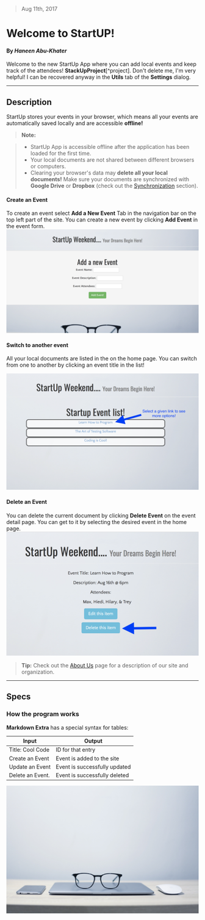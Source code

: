 > Aug 11th, 2017

Welcome to StartUP!
===================
#### By _**Haneen Abu-Khater**_

Welcome to the new StartUp App where you can add local events and keep track of the attendees! **StackUpProject**[^project]. Don't delete me, I'm very helpful! I can be recovered anyway in the **Utils** tab of the <i class="icon-cog"></i> **Settings** dialog.


----------


Description
-------------

StartUp stores your events in your browser, which means all your events are automatically saved locally and are accessible **offline!**

> **Note:**

> - StartUp App is accessible offline after the application has been loaded for the first time.
> - Your local documents are not shared between different browsers or computers.
> - Clearing your browser's data may **delete all your local documents!** Make sure your documents are synchronized with **Google Drive** or **Dropbox** (check out the [<i class="icon-refresh"></i> Synchronization](#synchronization) section).

#### <i class="icon-file"></i> Create an Event

To create an event select <i class="icon-folder-open"></i> **Add a New Event** Tab in the navigation bar on the top left part of the site. You can create a new event by clicking <i class="icon-file"></i> **Add Event** in the event form.
 ![Alt text](https://github.com/haneenabu/StartupTracker/blob/master/src/main/resources/public/images/create-event.png)

#### <i class="icon-folder-open"></i> Switch to another event

All your local documents are listed in the on the home page. You can switch from one to another by clicking an event title in the list!

 ![Alt text](https://github.com/haneenabu/StartupTracker/blob/master/src/main/resources/public/images/Switch.png)

#### <i class="icon-trash"></i> Delete an Event

You can delete the current document by clicking <i class="icon-trash"></i> **Delete Event** on the event detail page. You can get to it by selecting the desired event in the home page.
 ![Alt text](https://github.com/haneenabu/StartupTracker/blob/master/src/main/resources/public/images/Delete.png)
 
> **Tip:** Check out the [<i class="icon-upload"></i> About Us](#publish-a-document) page for a description of our site and organization.

----------


Specs
--------------------


### How the program works

**Markdown Extra** has a special syntax for tables:

Input     | Output
-------- | ---
 Title: Cool Code | ID for that entry
 Create an Event   | Event is added to the site
 Update an Event    | Event is successfully updated 
 Delete an Event. | Event is successfully deleted
 
 
 ![Alt text](https://github.com/haneenabu/StartupTracker/blob/master/src/main/resources/public/images/background.jpg " title")
